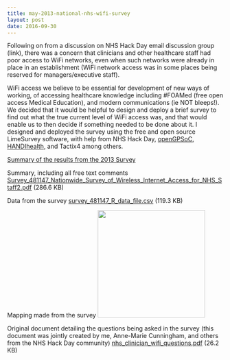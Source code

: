 ```yaml
---
title: may-2013-national-nhs-wifi-survey
layout: post
date: 2016-09-30
---
```


Following on from a discussion on NHS Hack Day email discussion group (link), there was a concern that clinicians and other healthcare staff had poor access to WiFi networks, even when such networks were already in place in an establishment (WiFi network access was in some places being reserved for managers/executive staff).

WiFi access we believe to be essential for development of new ways of working, of accessing healthcare knowledge including #FOAMed (free open access Medical Education), and modern communications (ie NOT bleeps!). We decided that it would be helpful to design and deploy a brief survey to find out what the true current level of WiFi access was, and that would enable us to then decide if something needed to be done about it. I designed and deployed the survey using the free and open source LimeSurvey software, with help from NHS Hack Day, [openGPSoC](http://www.openhealthhub.org), [HANDIhealth](http://www.handihealth.org), and Tactix4 among others.


[Summary of the results from the 2013 Survey](uploads/Survey_481147_Nationwide_Survey_of_Wireless_Internet_Access_for_NHS_Staff.pdf)

Summary, including all free text comments
<a class="attachment" href="/uploads/default/original/1X/e3148104aa212b4d795394bd29569128bae68bec.pdf">Survey_481147_Nationwide_Survey_of_Wireless_Internet_Access_for_NHS_Staff2.pdf</a> (286.6 KB)

Data from the survey
<a class="attachment" href="/uploads/default/original/1X/15f98ffcb001da6d772e04e1bd8a6ec56ff34218.csv">survey_481147_R_data_file.csv</a> (119.3 KB)

Mapping made from the survey
<img src="/uploads/default/original/1X/29478e971561ddb7ee1cf4fbdb6cfabc779c8e62.png" width="250" height="250">

Original document detailing the questions being asked in the survey (this document was jointly created by me, Anne-Marie Cunningham, and others from the NHS Hack Day community)
<a class="attachment" href="/uploads/default/original/1X/61dd71577cbe684b9edfd479493c25bdced17c10.pdf">nhs_clinician_wifi_questions.pdf</a> (26.2 KB)
